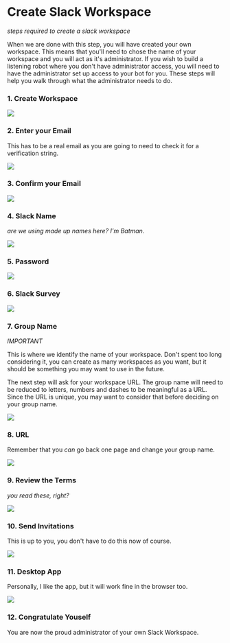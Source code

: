 # Create Slack Workspace

_steps required to create a slack workspace_

When we are done with this step, you will have created your own workspace. This 
means that you'll need to chose the name of your workspace and you will 
act as it's administrator. If you wish to build a listening robot where you
don't have administrator access, you will need to have the administrator set
up access to your bot for you. These steps will help you walk through what 
the administrator needs to do.

### 1. Create Workspace

![](images/workspace/1.png)

### 2. Enter your Email

This has to be a real email as you are going to need to check it for a 
verification string.

![](images/workspace/2.png)

### 3. Confirm your Email

![](images/workspace/3.png)

### 4. Slack Name

_are we using made up names here? I'm Batman._

![](images/workspace/4.png)

### 5. Password

![](images/workspace/5.png)

### 6. Slack Survey

![](images/workspace/6.png)

### 7. Group Name

*IMPORTANT*

This is where we identify the name of your workspace. Don't spent too
long considering it, you can create as many workspaces as you want,
but it should be something you may want to use in the future.

The next step will ask for your workspace URL. The group name will need
to be reduced to letters, numbers and dashes to be meaningful as
a URL. Since the URL is unique, you may want to consider that before
deciding on your group name.

![](images/workspace/7.png)

### 8. URL

Remember that you *can* go back one page and change your group name.

![](images/workspace/8.png)

### 9. Review the Terms

_you read these, right?_

![](images/workspace/9.png)

### 10. Send Invitations

This is up to you, you don't have to do this now of course.

![](images/workspace/10.png)

### 11. Desktop App

Personally, I like the app, but it will work fine in the browser too.

![](images/workspace/11.png)

### 12. Congratulate Youself

You are now the proud administrator of your own Slack Workspace.

